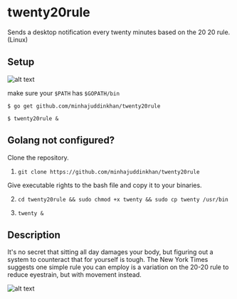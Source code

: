 # twenty20rule

Sends a desktop notification every twenty minutes based on the 20 20 rule. (Linux)
## Setup

![alt text](https://image.ibb.co/cRX05b/Screenshot_from_2017_10_12_21_23_59.jpg)

make sure  your ```$PATH``` has ```$GOPATH/bin```

``` $ go get github.com/minhajuddinkhan/twenty20rule ```

``` $ twenty20rule & ```

## Golang not configured?

Clone the repository.

1. ``` git clone https://github.com/minhajuddinkhan/twenty20rule ```

Give executable rights to the bash file and copy it to your binaries.

2.  ``` cd twenty20rule && sudo chmod +x twenty && sudo cp twenty /usr/bin ```

3. ``` twenty & ```

## Description 
It's no secret that sitting all day damages your body, but figuring out a system to counteract that for yourself is tough. The New York Times suggests one simple rule you can employ is a variation on the 20-20 rule to reduce eyestrain, but with movement instead.

![alt text](http://www.anthro.com/getmedia/b54b97a8-b2b4-401c-b143-ef15922b003b/20-20-20-ergo-tip?width=600&height=368&ext=.jpg)
